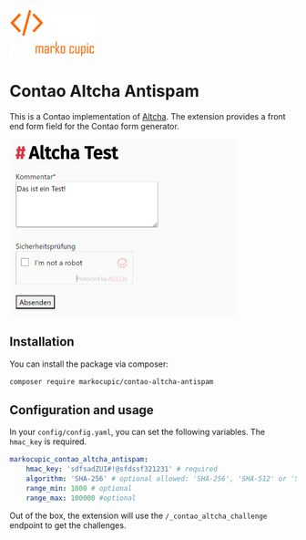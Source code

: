 <img src="docs/logo.png" width="150" alt="logo"/>

# Contao Altcha Antispam

This is a Contao implementation of [Altcha](https://altcha.org/). The extension provides a front end form field for the Contao form generator.

<img src="docs/frontend.png" alt="logo" width="400"/>

## Installation

You can install the package via composer:

```bash
composer require markocupic/contao-altcha-antispam
```

## Configuration and usage

In your `config/config.yaml`, you can set the following variables. The `hmac_key` is required.

```yaml
markocupic_contao_altcha_antispam:
    hmac_key: 'sdfsadZUI#!@sfdssf321231' # required
    algorithm: 'SHA-256' # optional allowed: 'SHA-256', 'SHA-512' or 'SHA-384'
    range_min: 1000 # optional
    range_max: 100000 #optional
```

Out of the box, the extension will use the `/_contao_altcha_challenge` endpoint to get the challenges.
